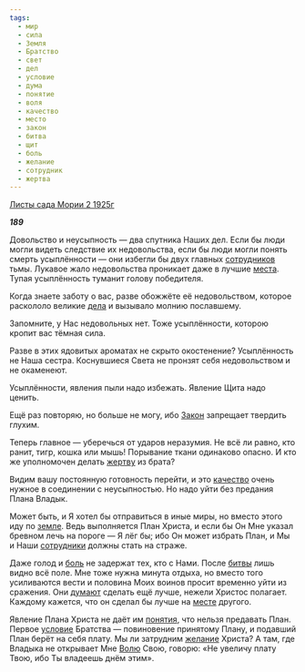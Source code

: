 ```yaml
---
tags:
  - мир
  - сила
  - Земля
  - Братство
  - свет
  - дел
  - условие
  - дума
  - понятие
  - воля
  - качество
  - место
  - закон
  - битва
  - щит
  - боль
  - желание
  - сотрудник
  - жертва
---
```

[Листы сада Мории 2 1925г](https://127.0.0.1:4002/agni/1925)

___189___

Довольство и неусыпность — два спутника Наших дел. Если бы люди могли видеть следствие их недовольства, если бы люди могли понять смерть усыплённости — они избегли бы двух главных [сотрудников](../../../tags/#сотрудник) тьмы. Лукавое жало недовольства проникает даже в лучшие [места](../../../tags/#[место](../../../tags/#место)). Тупая усыплённость туманит голову победителя.   

Когда знаете заботу о вас, разве обожжёте её недовольством, которое раскололо великие [дела](../../../tags/#дел) и вызывало молнию пославшему.   

Запомните, у Нас недовольных нет. Тоже усыплённости, которою кропит вас тёмная сила.   

Разве в этих ядовитых ароматах не скрыто окостенение? Усыплённость не Наша сестра. Коснувшиеся Света не пронзят себя недовольством и не окаменеют.   

Усыплённости, явления пыли надо избежать. Явление Щита надо ценить.   

Ещё раз повторяю, но больше не могу, ибо [Закон](../../../tags/#закон) запрещает твердить глухим.   

Теперь главное — уберечься от ударов неразумия. Не всё ли равно, кто ранит, тигр, кошка или мышь! Порывание ткани одинаково опасно. И кто же уполномочен делать [жертву](../../../tags/#жертва) из брата?   

Видим вашу постоянную готовность перейти, и это [качество](../../../tags/#качество) очень нужное в соединении с неусыпностью. Но надо уйти без предания Плана Владык.   

Может быть, и Я хотел бы отправиться в иные миры, но вместо этого иду по [земле](../../../tags/#Земля). Ведь выполняется План Христа, и если бы Он Мне указал бревном лечь на пороге — Я лёг бы; ибо Он может избрать План, и Мы и Наши [сотрудники](../../../tags/#сотрудник) должны стать на страже.   

Даже голод и [боль](../../../tags/#боль) не задержат тех, кто с Нами. После [битвы](../../../tags/#битва) лишь видно всё поле. Мне тоже нужна минута отдыха, но вместо того усиливаются вести и половина Моих воинов просит временно уйти из сражения. Они [думают](../../../tags/#дума) сделать ещё лучше, нежели Христос полагает. Каждому кажется, что он сделал бы лучше на [месте](../../../tags/#место) другого.   

Явление Плана Христа не даёт им [понятия](../../../tags/#понятие), что нельзя предавать План. Первое [условие](../../../tags/#условие) Братства — повиновение принятому Плану, и подавший План берёт на себя плату. Мы ли затрудним [желание](../../../tags/#желание) Христа? А там, где Владыка не открывает Мне [Волю](../../../tags/#воля) Свою, говорю: «Не увеличу плату Твою, ибо Ты владеешь днём этим».   


